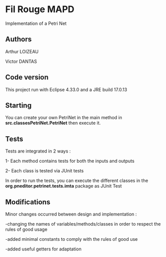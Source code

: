 # Fil Rouge MAPD

Implementation of a Petri Net

## Authors

Arthur LOIZEAU

Victor DANTAS

## Code version

This project run with Eclipse 4.33.0 and a JRE build 17.0.13

## Starting 

You can create your own PetriNet in the main method in **src.classesPetriNet.PetriNet** then execute it.

## Tests

Tests are integrated in 2 ways :

1- Each method contains tests for both the inputs and outputs

2- Each class is tested via JUnit tests

In order to run the tests, you can execute the different classes in the **org.pneditor.petrinet.tests.imta** package as JUnit Test

## Modifications

Minor changes occurred between design and implementation :

  -changing the names of variables/methods/classes in order to respect the rules of good usage
  
  -added minimal constants to comply with the rules of good use
  
  -added useful getters for adaptation

